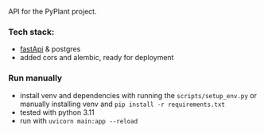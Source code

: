 API for the PyPlant project.

### Tech stack:

- [fastApi](https://fastapi.tiangolo.com/tutorial/) & postgres
- added cors and alembic, ready for deployment

### Run manually

- install venv and dependencies with running the `scripts/setup_env.py` or manually installing venv and `pip install -r requirements.txt`
- tested with python 3.11
- run with `uvicorn main:app --reload`
